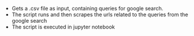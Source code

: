 - Gets a .csv file as input, containing queries for google search.
- The script runs and then scrapes the urls related to the queries from the google search
- The script is executed in jupyter notebook

